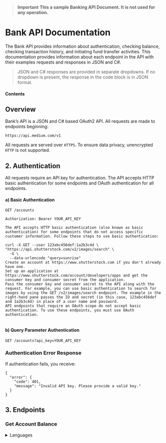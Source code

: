 > **Important**
> **This a sample Banking API Document. It is not used for any operation.**

# Bank API Documentation 

The Bank API provides information about authentication, checking balance, checking transaction history, and initiating fund transfer activities.
This documentation provides information about each endpoint in the API with their examples requests and responses in JSON and C#. 
> JSON and C# responses are provided in separate dropdowns. If no dropdown is present, the response in the code block is in JSON format. 

#### Contents

## Overview
Bank’s API is a JSON and C# based OAuth2 API. All requests are made to endpoints beginning:

`https://api.medium.com/v1`

All requests are served over `HTTPS`. To ensure data privacy, unencrypted `HTTP` is not supported.

## 2. Authentication

All requests require an API key for authentication. The API accepts HTTP basic authentication for some endpoints and OAuth authentication for all endpoints.

#### a) Basic Authentication 

```
GET /accounts

Authorization: Bearer YOUR_API_KEY

The API accepts HTTP basic authentication (also known as basic authentication) for some endpoints that do not access specific customer information. Follow these steps to use basic authentication:

curl -X GET --user 123abc456def:1a2b3c4d \
"https://api.shutterstock.com/v2/images/search" \
  -G \
  --data-urlencode "query=sunrise"
Create an account at https://www.shutterstock.com if you don't already have one.
Set up an application at https://www.shutterstock.com/account/developers/apps and get the consumer key and consumer secret from the application.
Pass the consumer key and consumer secret to the API along with the request. For example, you can use basic authentication to search for images by using the GET /v2/images/search endpoint. The example in the right-hand pane passes the ID and secret (in this case, 123abc456def and 1a2b3c4d) in place of a user name and password.
API endpoints that require an OAuth scope do not accept basic authentication. To use these endpoints, you must use OAuth authentication.


```
#### b) Query Parameter Authentication
```
GET /accounts?api_key=YOUR_API_KEY
```
### Authentication Error Response
If authentication fails, you receive:
```
{
  "error": {
    "code": 401,
    "message": "Invalid API key. Please provide a valid key."
  }
}
```

## 3. Endpoints

### Get Account Balance

<details>
  <summary>Languages</summary>
  
  <details>
    <summary>Python</summary>
    
    Python is a popular programming language.

  </details>

  <details>
    <summary>Java</summary>
    
    Java is widely used in enterprise applications.

  </details>

</details>

